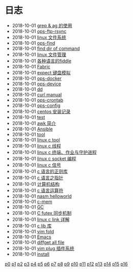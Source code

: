 # 日志
- 2018-10-01 [grep & ag 的使用](/b/c/ops-grep) 
- 2018-10-01 [ops-ftp-rsync](/b/c/ops-ftp-rsync) 
- 2018-10-01 [linux 文件系统](/b/c/ops-fs) 
- 2018-10-01 [ops-find](/b/c/ops-find) 
- 2018-10-01 [find dir of command](/b/c/ops-find-cmd) 
- 2018-10-01 [linux 文件管理](/b/c/ops-file) 
- 2018-10-01 [各种语言的fiddle](/b/c/ops-fiddle) 
- 2018-10-01 [Fabric](/b/c/ops-fabric) 
- 2018-10-01 [expect 键盘模拟](/b/c/ops-expect) 
- 2018-10-01 [ops-docker](/b/c/ops-docker) 
- 2018-10-01 [ops-device](/b/c/ops-device) 
- 2018-10-01 [dd](/b/c/ops-dd) 
- 2018-10-01 [curl manual](/b/c/ops-curl) 
- 2018-10-01 [ops-crontab](/b/c/ops-crontab) 
- 2018-10-01 [ops-config](/b/c/ops-config) 
- 2018-10-01 [centos 安装记录](/b/c/ops-centos-install) 
- 2018-10-01 [test](/b/c/ops-benchmark) 
- 2018-10-01 [awk 简介](/b/c/ops-awk) 
- 2018-10-01 [Ansible](/b/c/ops-ansible) 
- 2018-10-01 [tool](/b/c/ops-0) 
- 2018-10-01 [linux c tool](/b/c/c-tool) 
- 2018-10-01 [linux c 线程](/b/c/c-thread) 
- 2018-10-01 [linux c 终端、作业与守护进程](/b/c/c-terminal) 
- 2018-10-01 [linux c socket 编程](/b/c/c-socket) 
- 2018-10-01 [linux c 信号](/b/c/c-signal) 
- 2018-10-01 [c 语言的正则库](/b/c/c-regex) 
- 2018-10-01 [c 语言之指针](/b/c/c-pointer) 
- 2018-10-01 [计算机结构](/b/c/c-os) 
- 2018-10-01 [c 语言运算符](/b/c/c-operator) 
- 2018-10-01 [nasm helloworld](/b/c/c-nasm-hello) 
- 2018-10-01 [c-mem](/b/c/c-mem) 
- 2018-10-01 [GC](/b/c/c-mem-gc) 
- 2018-10-01 [C futex 同步机制](/b/c/c-lock-futex) 
- 2018-10-01 [linux c link 详解](/b/c/c-link) 
- 2018-10-01 [c lib 库](/b/c/c-lib) 
- 2018-10-01 [vim fold](/b/vim/vim-fold) 
- 2018-10-01 [Emacs](/b/vim/vim-emacs) 
- 2018-10-01 [diffget all file](/b/vim/vim-diff) 
- 2018-10-01 [vim plug 插件系统](/b/vim/nvim-plugin) 
- 2018-10-01 [install](/b/vim/nvim-install) 

 [p0](/b/index) [p1](/b/p/p1) [p2](/b/p/p2) [p3](/b/p/p3) [p4](/b/p/p4) [p5](/b/p/p5) [p6](/b/p/p6) [p7](/b/p/p7) [p8](/b/p/p8) [p9](/b/p/p9) [p10](/b/p/p10) [p11](/b/p/p11) [p12](/b/p/p12) [p13](/b/p/p13) [p14](/b/p/p14) [p15](/b/p/p15) [p16](/b/p/p16)